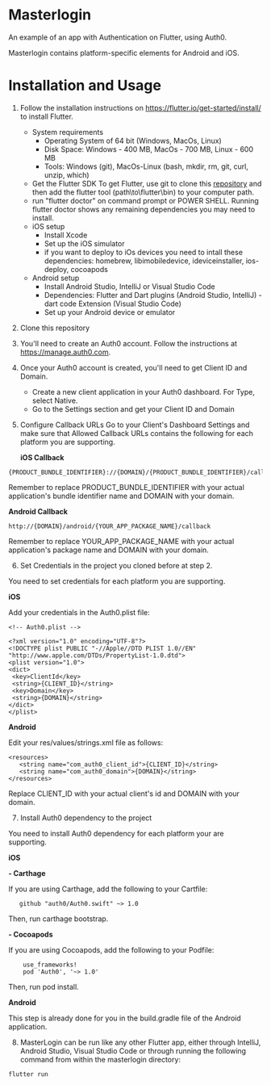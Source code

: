 # Masterlogin
An example of an app with Authentication on Flutter, using Auth0.

Masterlogin contains platform-specific elements for Android and iOS.

# Installation and Usage
1. Follow the installation instructions on https://flutter.io/get-started/install/ to install Flutter.
    * System requirements
        * Operating System of 64 bit (Windows, MacOs, Linux)
        * Disk Space: Windows - 400 MB, MacOs - 700 MB, Linux - 600 MB
        * Tools: Windows (git), MacOs-Linux (bash, mkdir, rm, git, curl, unzip, which)
    * Get the Flutter SDK
To get Flutter, use git to clone this [repository](https://github.com/flutter/flutter) and then add the flutter tool (path\to\flutter\bin) to your computer path.
    * run "flutter doctor" on command prompt or POWER SHELL.
    Running flutter doctor shows any remaining dependencies you may need to install.
    * iOS setup
        - Install Xcode
        - Set up the iOS simulator
        - if you want to deploy to iOs devices you need to intall these dependencies:
    homebrew, libimobiledevice, ideviceinstaller, ios-deploy, cocoapods
    * Android setup 
        - Install Android Studio, IntelliJ or Visual Studio Code
        - Dependencies: Flutter and Dart plugins (Android Studio, IntelliJ) - dart code Extension (Visual Studio Code)
        - Set up your Android device or emulator
2. Clone this repository 
3. You'll need to create an Auth0 account. Follow the instructions at https://manage.auth0.com.
4. Once your Auth0 account is created, you'll need to get Client ID and Domain.
    - Create a new client application in your Auth0 dashboard. For Type, select Native.
    - Go to the Settings section and get your Client ID and Domain
5. Configure Callback URLs
  Go to your Client's Dashboard Settings and make sure that Allowed Callback URLs contains the
  following for each platform you are supporting.

    **iOS Callback**
```
{PRODUCT_BUNDLE_IDENTIFIER}://{DOMAIN}/{PRODUCT_BUNDLE_IDENTIFIER}/callback
```
Remember to replace PRODUCT_BUNDLE_IDENTIFIER with your actual application's bundle identifier name and DOMAIN with your domain.

   **Android Callback**
```
http://{DOMAIN}/android/{YOUR_APP_PACKAGE_NAME}/callback
```
Remember to replace YOUR_APP_PACKAGE_NAME with your actual application's package name and DOMAIN with your domain.

6. Set Credentials in the project you cloned before at step 2.

  You need to set credentials for each platform you are supporting.
    
   **iOS**
    
Add your credentials in the Auth0.plist file:
 ```
<!-- Auth0.plist -->

<?xml version="1.0" encoding="UTF-8"?>
<!DOCTYPE plist PUBLIC "-//Apple//DTD PLIST 1.0//EN" "http://www.apple.com/DTDs/PropertyList-1.0.dtd">
<plist version="1.0">
<dict>
  <key>ClientId</key>
  <string>{CLIENT_ID}</string>
  <key>Domain</key>
  <string>{DOMAIN}</string>
</dict>
</plist>
 ```

  **Android**
  
Edit your res/values/strings.xml file as follows:
  ```
 <resources>
     <string name="com_auth0_client_id">{CLIENT_ID}</string>
     <string name="com_auth0_domain">{DOMAIN}</string>
 </resources>
  ```

 Replace CLIENT_ID with your actual client's id and DOMAIN with your domain.

7. Install Auth0 dependency to the project 

You need to install Auth0 dependency for each platform your are supporting.

 **iOS**
 
 **- Carthage**
 
If you are using Carthage, add the following to your Cartfile:

```
   github "auth0/Auth0.swift" ~> 1.0
```
 Then, run carthage bootstrap.

 **- Cocoapods**
 
If you are using Cocoapods, add the following to your Podfile:

```
    use_frameworks!
    pod 'Auth0', '~> 1.0'
```
Then, run pod install.

 **Android**

This step is already done for you in the build.gradle file of the Android application.

8. MasterLogin can be run like any other Flutter app, either through IntelliJ, Android Studio, Visual Studio Code or
 through running the following command from within the masterlogin directory:

```
flutter run
```

